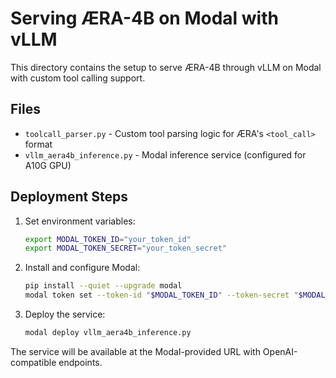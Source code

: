 # Serving ÆRA-4B on Modal with vLLM

This directory contains the setup to serve ÆRA-4B through vLLM on Modal with custom tool calling support.

## Files

- `toolcall_parser.py` - Custom tool parsing logic for ÆRA's `<tool_call>` format
- `vllm_aera4b_inference.py` - Modal inference service (configured for A10G GPU)

## Deployment Steps

1. Set environment variables:
   ```bash
   export MODAL_TOKEN_ID="your_token_id"
   export MODAL_TOKEN_SECRET="your_token_secret"
   ```

2. Install and configure Modal:
   ```bash
   pip install --quiet --upgrade modal
   modal token set --token-id "$MODAL_TOKEN_ID" --token-secret "$MODAL_TOKEN_SECRET"
   ```

3. Deploy the service:
   ```bash
   modal deploy vllm_aera4b_inference.py
   ```

The service will be available at the Modal-provided URL with OpenAI-compatible endpoints.